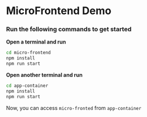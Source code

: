 # MicroFrontend Demo

### Run the following commands to get started  
  
  
**Open a terminal and run**

```sh
cd micro-frontend
npm install
npm run start
```

**Open another terminal and run**

```sh
cd app-container
npm install
npm run start
```

Now, you can access `micro-fronted` from `app-container`